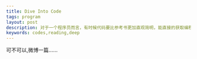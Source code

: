 ```yaml
--- 
title: Dive Into Code
tags: program
layout: post 
description: 对于一个程序员而言，有时候代码要比参考书更加直观简明，能直接的获取编程的奇技淫巧，读书不能不求甚解，代码同样要刨根寻底。
keywords: codes,reading,deep
--- 
```


可不可以,微博一篇......


